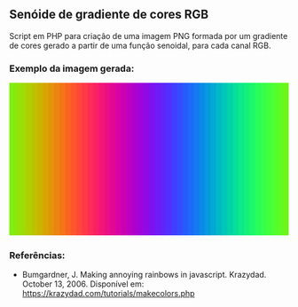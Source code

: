 ## Senóide de gradiente de cores RGB

Script em PHP para criação de uma imagem PNG formada por um gradiente de cores gerado a partir de uma função senoidal, para cada canal RGB.

### Exemplo da imagem gerada:

![Senoide](img/rainbow.png?raw=true)

### Referências:

- Bumgardner, J. Making annoying rainbows in javascript. Krazydad. October 13, 2006. Disponível em: <https://krazydad.com/tutorials/makecolors.php>
